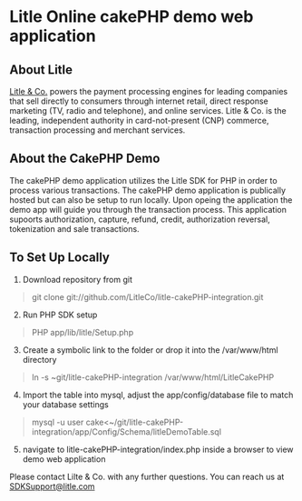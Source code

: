 Litle Online cakePHP demo web application
=====================

About Litle
------------
[Litle &amp; Co.](http://www.litle.com) powers the payment processing engines for leading companies that sell directly to consumers through  internet retail, direct response marketing (TV, radio and telephone), and online services. Litle & Co. is the leading, independent authority in card-not-present (CNP) commerce, transaction processing and merchant services.

About the CakePHP Demo
---------------------
The cakePHP demo application utilizes the Litle SDK for PHP in order to process various transactions. The cakePHP demo application is publically hosted but can also be setup to run locally. Upon opeing the application the demo app will guide you through the transaction process. This application supoorts authorization, capture, refund, credit, authorization reversal, tokenization and sale transactions.

To Set Up Locally
-----------------
1. Download repository from git

> git clone git://github.com/LitleCo/litle-cakePHP-integration.git

2. Run PHP SDK setup

> PHP app/lib/litle/Setup.php

3. Create a symbolic link to the folder or drop it into the /var/www/html directory

> ln -s ~git/litle-cakePHP-integration /var/www/html/LitleCakePHP

4. Import the table into mysql, adjust the app/config/database file to match your database settings

> mysql -u user cake<~/git/litle-cakePHP-integration/app/Config/Schema/litleDemoTable.sql

5. navigate to litle-cakePHP-integration/index.php inside a browser to view demo web application

Please contact Lilte & Co. with any further questions. You can reach us at SDKSupport@litle.com

